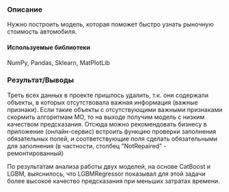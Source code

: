 ### Описание
Нужно построить модель, которая поможет быстро узнать рыночную стоимость автомобиля.

#### Используемые библиотеки
NumPy, Pandas, Sklearn, MatPlotLib

### Результат/Выводы

Треть всех данных в проекте пришлось удалить, т.к. они содержали объекты, в которых отсутствовала важная информация (важные признаки). Если такие объекты с отсутствующими важными признаками скормить алгоритмам МО, то на выходе получим модель с низким качеством предсказания. Отсюда можно рекомендовать бизнесу в приложение (онлайн-сервис) встроить функцию проверки заполнения обязательных полей, и соответствующие поля сделать обязательными для заполнения (в частности, столбец "NotRepaired" - ремонтированный)

По результатам анализа работы двух моделей, на основе CatBoost и LGBM, выяснилось, что LGBMRegressor показывал для этой задачи более высокое качество предсказания при меньших затратах времени.
